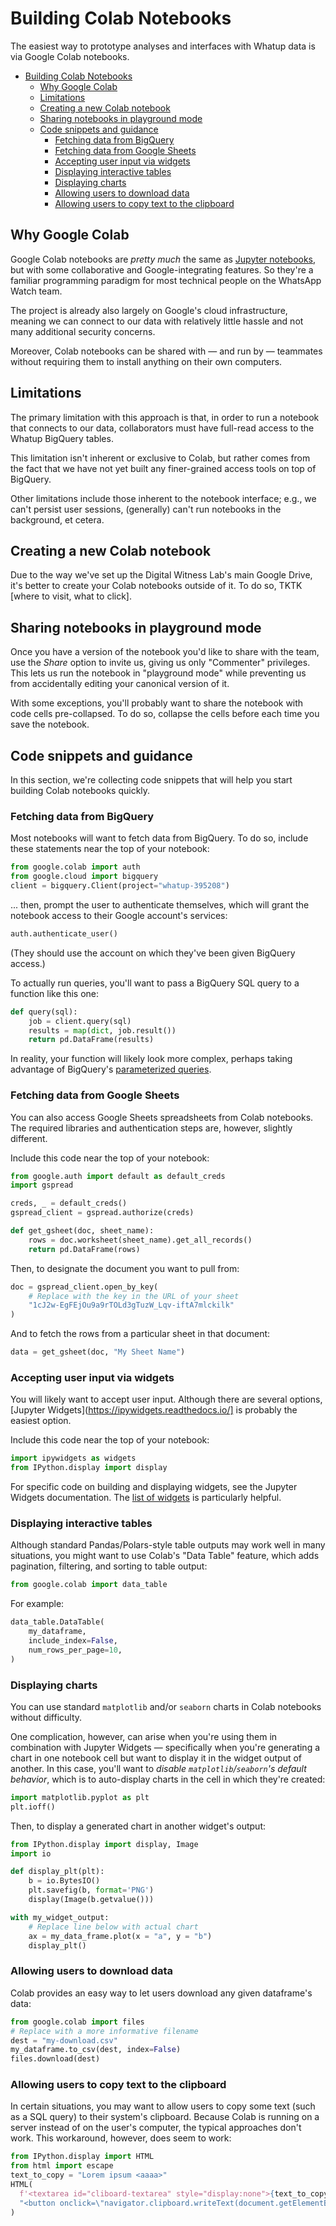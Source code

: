 # Building Colab Notebooks

The easiest way to prototype analyses and interfaces with Whatup data is via Google Colab notebooks.

<!--ts-->
* [Building Colab Notebooks](./200-building-colab-notebooks.md#building-colab-notebooks)
   * [Why Google Colab](./200-building-colab-notebooks.md#why-google-colab)
   * [Limitations](./200-building-colab-notebooks.md#limitations)
   * [Creating a new Colab notebook](./200-building-colab-notebooks.md#creating-a-new-colab-notebook)
   * [Sharing notebooks in playground mode](./200-building-colab-notebooks.md#sharing-notebooks-in-playground-mode)
   * [Code snippets and guidance](./200-building-colab-notebooks.md#code-snippets-and-guidance)
      * [Fetching data from BigQuery](./200-building-colab-notebooks.md#fetching-data-from-bigquery)
      * [Fetching data from Google Sheets](./200-building-colab-notebooks.md#fetching-data-from-google-sheets)
      * [Accepting user input via widgets](./200-building-colab-notebooks.md#accepting-user-input-via-widgets)
      * [Displaying interactive tables](./200-building-colab-notebooks.md#displaying-interactive-tables)
      * [Displaying charts](./200-building-colab-notebooks.md#displaying-charts)
      * [Allowing users to download data](./200-building-colab-notebooks.md#allowing-users-to-download-data)
      * [Allowing users to copy text to the clipboard](./200-building-colab-notebooks.md#allowing-users-to-copy-text-to-the-clipboard)

<!-- Created by https://github.com/ekalinin/github-markdown-toc -->
<!-- Added by: runner, at: Wed Feb 14 17:37:17 UTC 2024 -->

<!--te-->

## Why Google Colab

Google Colab notebooks are *pretty much* the same as [Jupyter notebooks](https://jupyter.org/), but with some collaborative and Google-integrating features. So they're a familiar programming paradigm for most technical people on the WhatsApp Watch team.

The project is already also largely on Google's cloud infrastructure, meaning we can connect to our data with relatively little hassle and not many additional security concerns.

Moreover, Colab notebooks can be shared with — and run by — teammates without requiring them to install anything on their own computers.

## Limitations

The primary limitation with this approach is that, in order to run a notebook that connects to our data, collaborators must have full-read access to the Whatup BigQuery tables.

This limitation isn't inherent or exclusive to Colab, but rather comes from the fact that we have not yet built any finer-grained access tools on top of BigQuery.

Other limitations include those inherent to the notebook interface; e.g., we can't persist user sessions, (generally) can't run notebooks in the background, et cetera.

## Creating a new Colab notebook

Due to the way we've set up the Digital Witness Lab's main Google Drive, it's better to create your Colab notebooks outside of it. To do so, TKTK [where to visit, what to click].

## Sharing notebooks in playground mode

Once you have a version of the notebook you'd like to share with the team, use the *Share* option to invite us, giving us only "Commenter" privileges. This lets us run the notebook in "playground mode" while preventing us from accidentally editing your canonical version of it.

With some exceptions, you'll probably want to share the notebook with code cells pre-collapsed. To do so, collapse the cells before each time you save the notebook.

## Code snippets and guidance

In this section, we're collecting code snippets that will help you start building Colab notebooks quickly.

### Fetching data from BigQuery

Most notebooks will want to fetch data from BigQuery. To do so, include these statements near the top of your notebook:

```python
from google.colab import auth
from google.cloud import bigquery
client = bigquery.Client(project="whatup-395208")
```

... then, prompt the user to authenticate themselves, which will grant the notebook access to their Google account's services:

```python
auth.authenticate_user()
```

(They should use the account on which they've been given BigQuery access.)

To actually run queries, you'll want to pass a BigQuery SQL query to a function like this one:

```python
def query(sql):
    job = client.query(sql)
    results = map(dict, job.result())
    return pd.DataFrame(results)
```

In reality, your function will likely look more complex, perhaps taking advantage of BigQuery's [parameterized queries](https://cloud.google.com/bigquery/docs/parameterized-queries).

### Fetching data from Google Sheets

You can also access Google Sheets spreadsheets from Colab notebooks. The required libraries and authentication steps are, however, slightly different.

Include this code near the top of your notebook:

```python
from google.auth import default as default_creds
import gspread

creds, _ = default_creds()
gspread_client = gspread.authorize(creds)

def get_gsheet(doc, sheet_name):
    rows = doc.worksheet(sheet_name).get_all_records()
    return pd.DataFrame(rows)
```

Then, to designate the document you want to pull from:

```python
doc = gspread_client.open_by_key(
    # Replace with the key in the URL of your sheet
    "1cJ2w-EgFEjOu9a9rTOLd3gTuzW_Lqv-iftA7mlckilk"
)
```

And to fetch the rows from a particular sheet in that document:

```python
data = get_gsheet(doc, "My Sheet Name")
```

### Accepting user input via widgets

You will likely want to accept user input. Although there are several options, [Jupyter Widgets](https://ipywidgets.readthedocs.io/] is probably the easiest option.

Include this code near the top of your notebook:

```python
import ipywidgets as widgets
from IPython.display import display
```

For specific code on building and displaying widgets, see the Jupyter Widgets documentation. The [list of widgets](
https://ipywidgets.readthedocs.io/en/latest/examples/Widget%20List.html) is particularly helpful.

### Displaying interactive tables

Although standard Pandas/Polars-style table outputs may work well in many situations, you might want to use Colab's "Data Table" feature, which adds pagination, filtering, and sorting to table output:

```python
from google.colab import data_table
```

For example:

```python
data_table.DataTable(
    my_dataframe,
    include_index=False,
    num_rows_per_page=10,
)
```

### Displaying charts

You can use standard `matplotlib` and/or `seaborn` charts in Colab notebooks without difficulty.

One complication, however, can arise when you're using them in combination with Jupyter Widgets — specifically when you're generating a chart in one notebook cell but want to display it in the widget output of another. In this case, you'll want to *disable `matplotlib`/`seaborn`'s  default behavior*, which is to auto-display charts in the cell in which they're created:

```python
import matplotlib.pyplot as plt
plt.ioff()
```

Then, to display a generated chart in another widget's output:


```python
from IPython.display import display, Image
import io

def display_plt(plt):
    b = io.BytesIO()
    plt.savefig(b, format='PNG')
    display(Image(b.getvalue()))

with my_widget_output:
    # Replace line below with actual chart
    ax = my_data_frame.plot(x = "a", y = "b")
    display_plt()
```

### Allowing users to download data

Colab provides an easy way to let users download any given dataframe's data:

```python
from google.colab import files
# Replace with a more informative filename
dest = "my-download.csv"
my_dataframe.to_csv(dest, index=False)
files.download(dest)
```

### Allowing users to copy text to the clipboard

In certain situations, you may want to allow users to copy some text (such as a SQL query) to their system's clipboard. Because Colab is running on a server instead of on the user's computer, the typical approaches don't work. This workaround, however, does seem to work:

```python
from IPython.display import HTML
from html import escape
text_to_copy = "Lorem ipsum <aaaa>"
HTML(
  f'<textarea id="cliboard-textarea" style="display:none">{text_to_copy}</textarea>'
  "<button onclick=\"navigator.clipboard.writeText(document.getElementById('clipboard-textarea').value)\"/>Click to Copy</button>"
)
